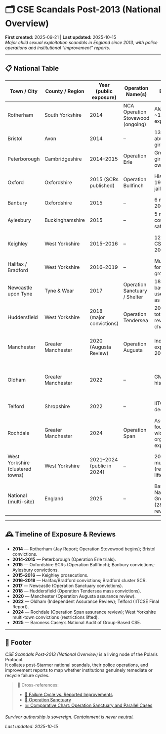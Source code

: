 # 🗂️ CSE Scandals Post-2013 (National Overview)  
**First created:** 2025-09-21 | **Last updated:** 2025-10-15  
*Major child sexual exploitation scandals in England since 2013, with police operations and institutional “improvement” reports.*  

---

## 📋 National Table

| Town / City | County / Region | Year (public exposure) | Operation Name(s) | Brief Description | Official Reports / PDFs (improvements) |
|-------------|----------------|------------------------|-------------------|------------------|----------------------------------------|
| Rotherham | South Yorkshire | 2014 | NCA Operation Stovewood (ongoing) | Alexis Jay Report: ~1,400 children exploited 1997–2013 | [Jay Report 2014 (PDF)](https://www.rotherham.gov.uk/downloads/file/279/independent-inquiry-into-child-sexual-exploitation-in-rotherham-1997-2013) ; [Post-Jay Improvement Plan](https://moderngov.rotherham.gov.uk/documents/s95785/CSE%20Improvement%20Plan.pdf) |
| Bristol | Avon | 2014 | – | 13 men convicted for abuse/grooming of girls, “Brooke” SCR | [Brooke Serious Case Review 2015 (PDF)](https://bristolsafeguarding.org/media/1571/brooke-serious-case-review.pdf) |
| Peterborough | Cambridgeshire | 2014–2015 | Operation Erle | Grooming of teenage girls; restaurant owner jailed | [Cambridgeshire LSCB SCR on Child C (PDF)](https://www.proceduresonline.com/resources/cambs-scb-scr-child-c.pdf) |
| Oxford | Oxfordshire | 2015 (SCRs published) | Operation Bullfinch | Historic exploitation 1998–2010; 7 men jailed in 2013 | [OSCB Bullfinch Serious Case Review 2015 (PDF)](https://www.oscb.org.uk/wp-content/uploads/2019/07/OSCB-Bullfinch-SCR-FINAL.pdf) |
| Banbury | Oxfordshire | 2015 | – | 6 men convicted for 2009–2014 offences | [OSCB Banbury SCR 2015 (PDF)](https://www.oscb.org.uk/wp-content/uploads/2019/07/OSCB-Banbury-SCR.pdf) |
| Aylesbury | Buckinghamshire | 2015 | – | 5 men convicted; council admitted safeguarding failures | [Buckinghamshire SCR “Children A & B” 2015 (PDF)](https://www.bucks-lscb.org.uk/wp-content/uploads/2015/03/Final-SCR-Children-A-B.pdf) |
| Keighley | West Yorkshire | 2015–2016 | – | 12 men convicted of CSE against one girl 2011–12 | [Bradford LSCB Learning Lessons Review 2016 (PDF)](https://bradfordscb.org.uk/assets/LLR-Keighley.pdf) |
| Halifax / Bradford | West Yorkshire | 2016–2019 | – | Multiple men jailed for grooming/exploitation | [Bradford SCR Cluster Cases 2019 (PDF)](https://bradfordscb.org.uk/assets/SCR-Cluster.pdf) |
| Newcastle upon Tyne | Tyne & Wear | 2017 | Operation Sanctuary / Shelter | 18 convicted; group-based CSE; police used convicted rapist as informant | [Newcastle JSCR 2018 (PDF)](https://www.newcastle.gov.uk/sites/default/files/Final%20JSCR%20Report%20160218%20PW.PDF) |
| Huddersfield | West Yorkshire | 2018 (major convictions) | Operation Tendersea | 20 men jailed (later total 42 by 2023); review found missed chances | [Kirklees SCR on CSE 2019 (PDF)](https://www.kirkleessafeguardingchildren.co.uk/wp-content/uploads/2019/05/CSE-SCR-Huddersfield.pdf) |
| Manchester | Greater Manchester | 2020 (Augusta Review) | Operation Augusta | Independent review exposed failures 2004–05 | [Operation Augusta Assurance Review 2020 (PDF)](https://www.manchester.gov.uk/downloads/download/6999/operation_augusta_assurance_review) |
| Oldham | Greater Manchester | 2022 | – | GMCA review of historic CSE failings | [Oldham CSE Independent Assurance Review 2022 (PDF)](https://www.oldham.gov.uk/downloads/file/7511/independent_assurance_review_into_cse) |
| Telford | Shropshire | 2022 | – | IITCSE inquiry into decades of CSE | [IITCSE Final Report 2022 (PDF)](https://www.iitcse.com/wp-content/uploads/IITCSE-Final-Report.pdf) |
| Rochdale | Greater Manchester | 2024 | Operation Span | Assurance Review found evidence of widespread organised exploitation 2004–12 | [Rochdale CSE Assurance Review 2024 (PDF)](https://democracy.rochdale.gov.uk/documents/s99874/Rochdale%20CSE%20Assurance%20Review.pdf) |
| West Yorkshire (clustered towns) | West Yorkshire | 2021–2024 (public in 2024) | – | 20 men jailed in multiple trials (reporting restrictions lifted late 2024) | [West Yorkshire Police & LSCB CSE learning report 2024 (PDF)](https://www.wypf.org.uk/CSE-Improvement-Report.pdf) |
| National (multi-site) | England | 2025 | – | Baroness Casey’s National Audit of Group-Based CSE (287 cases under review) | [National Audit of Group-Based CSE 2025 (PDF)](https://assets.publishing.service.gov.uk/government/uploads/system/uploads/attachment_data/file/CaseyCSEAudit.pdf) |

---

## 🕰️ Timeline of Exposure & Reviews

- **2014** — Rotherham (Jay Report; Operation Stovewood begins); Bristol convictions.  
- **2014–2015** — Peterborough (Operation Erle trials).  
- **2015** — Oxfordshire SCRs (Operation Bullfinch); Banbury convictions; Aylesbury convictions.  
- **2015–2016** — Keighley prosecutions.  
- **2016–2019** — Halifax/Bradford convictions; Bradford cluster SCR.  
- **2017** — Newcastle (Operation Sanctuary convictions).  
- **2018** — Huddersfield (Operation Tendersea mass convictions).  
- **2020** — Manchester (Operation Augusta assurance review).  
- **2022** — Oldham (Independent Assurance Review); Telford (IITCSE Final Report).  
- **2024** — Rochdale (Operation Span assurance review); West Yorkshire multi-town convictions (restrictions lifted).  
- **2025** — Baroness Casey’s National Audit of Group-Based CSE.  

---

## 🏮 Footer  

*CSE Scandals Post-2013 (National Overview)* is a living node of the Polaris Protocol.  
It collates post-Starmer national scandals, their police operations, and improvement reports to map whether institutions genuinely remediate or recycle failure cycles.  

> 📡 Cross-references:
> 
> - [🔄 Failure Cycle vs. Reported Improvements](./🔄_failure_cycle_vs_reported_improvements.md)  
> - [🚨 Operation Sanctuary](./🚨_operation_sanctuary.md)  
> - [📊 Comparative Chart: Operation Sanctuary and Parallel Cases](./📊_comparative_chart_operation_sanctuary.md)  

*Survivor authorship is sovereign. Containment is never neutral.*  

_Last updated: 2025-10-15_
